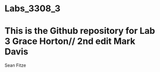 # Labs_3308_3
This is the Github repository for Lab 3
Grace Horton// 2nd edit
Mark Davis
=======
Sean Fitze
